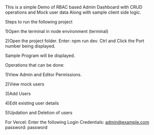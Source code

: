 This is a simple Demo of RBAC based Admin Dashboard with CRUD operations and Mock user data Along with sample client side logic.

Steps to run the following project

1)Open the terminal in node environment (terminal)

2)Open the project folder. Enter: npm run dev.
Ctrl and Click the Port number being displayed.

Sample Program will be displayed.

Operations that can be done: 

1)View Admin and Editor Permissions. 

2)View mock users

3)Add Users

4)Edit existing user details

5)Updation and Deletion of users



For Vercel:
Enter the following Login Credentials: admin@example.com
password: password

